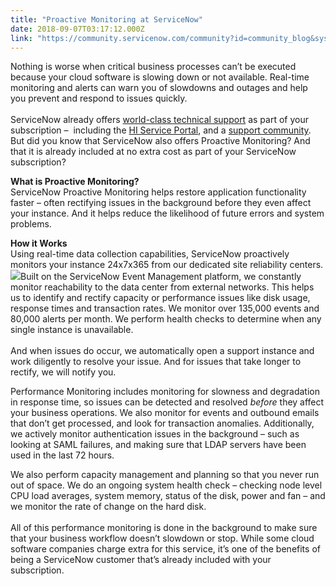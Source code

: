 ```yaml
---
title: "Proactive Monitoring at ServiceNow"
date: 2018-09-07T03:17:12.000Z
link: "https://community.servicenow.com/community?id=community_blog&sys_id=3c950607db1863005ed4a851ca961930"
---
```

<p>Nothing is worse when critical business processes can’t be executed because your cloud software is slowing down or not available. Real-time monitoring and alerts can warn you of slowdowns and outages and help you prevent and respond to issues quickly.<br /><br />ServiceNow already offers <a href="https://hi.service-now.com/hisp" rel="nofollow">world-class technical support</a> as part of your subscription –  including the <a href="https://hi.service-now.com/hi_login.do" rel="nofollow">HI Service Portal</a>, and a <a href="community" rel="nofollow">support community</a>. But did you know that ServiceNow also offers Proactive Monitoring? And that it is already included at no extra cost as part of your ServiceNow subscription?</p>
<p><strong>What is Proactive Monitoring? <br /></strong>ServiceNow Proactive Monitoring helps restore application functionality faster – often rectifying issues in the background before they even affect your instance. And it helps reduce the likelihood of future errors and system problems.</p>
<p><strong>How it Works</strong><br />Using real-time data collection capabilities, ServiceNow proactively monitors your instance 24x7x365 from our dedicated site reliability centers.<img style="max-width: 100%; max-height: 480px;" src="d0e68acbdb14a3c867a72926ca961983.iix" />Built on the ServiceNow Event Management platform, we constantly monitor reachability to the data center from external networks. This helps us to identify and rectify capacity or performance issues like disk usage, response times and transaction rates. We monitor over 135,000 events and 80,000 alerts per month. We perform health checks to determine when any single instance is unavailable. <br /><br />And when issues do occur, we automatically open a support instance and work diligently to resolve your issue. And for issues that take longer to rectify, we will notify you.  </p>
<p>Performance Monitoring includes monitoring for slowness and degradation in response time, so issues can be detected and resolved <em>before</em> they affect your business operations. We also monitor for events and outbound emails that don’t get processed, and look for transaction anomalies. Additionally, we actively monitor authentication issues in the background – such as looking at SAML failures, and making sure that LDAP servers have been used in the last 72 hours.</p>
<p>We also perform capacity management and planning so that you never run out of space. We do an ongoing system health check – checking node level CPU load averages, system memory, status of the disk, power and fan – and we monitor the rate of change on the hard disk.<br /><br />All of this performance monitoring is done in the background to make sure that your business workflow doesn’t slowdown or stop. While some cloud software companies charge extra for this service, it’s one of the benefits of being a ServiceNow customer that’s already included with your subscription.   </p>